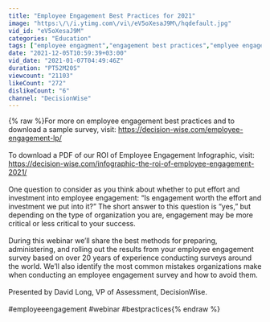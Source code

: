 ```yaml
---
title: "Employee Engagement Best Practices for 2021"
image: "https:\/\/i.ytimg.com\/vi\/eV5oXesaJ9M\/hqdefault.jpg"
vid_id: "eV5oXesaJ9M"
categories: "Education"
tags: ["employee engagment","engagement best practices","emplyee engagement"]
date: "2021-12-05T10:59:39+03:00"
vid_date: "2021-01-07T04:49:46Z"
duration: "PT52M20S"
viewcount: "21103"
likeCount: "272"
dislikeCount: "6"
channel: "DecisionWise"
---
```

{% raw %}For more on employee engagement best practices and to download a sample survey, visit: <a rel="nofollow" target="blank" href="https://decision-wise.com/employee-engagement-lp/">https://decision-wise.com/employee-engagement-lp/</a><br /><br />To download a PDF of our ROI of Employee Engagement Infographic, visit: <a rel="nofollow" target="blank" href="https://decision-wise.com/infographic-the-roi-of-employee-engagement-2021/">https://decision-wise.com/infographic-the-roi-of-employee-engagement-2021/</a><br /><br />One question to consider as you think about whether to put effort and investment into employee engagement: “Is engagement worth the effort and investment we put into it?” The short answer to this question is “yes,” but depending on the type of organization you are, engagement may be more critical or less critical to your success.<br /><br />During this webinar we’ll share the best methods for preparing, administering, and rolling out the results from your employee engagement survey based on over 20 years of experience conducting surveys around the world. We’ll also identify the most common mistakes organizations make when conducting an employee engagement survey and how to avoid them.<br /><br />Presented by David Long, VP of Assessment, DecisionWise.<br /><br />#employeeengagement #webinar #bestpractices{% endraw %}

